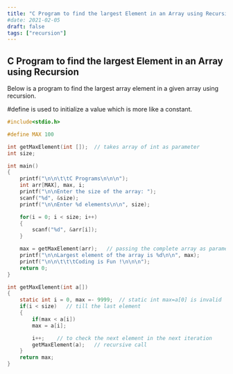 ```yaml
---
title: "C Program to find the largest Element in an Array using Recursion"
#date: 2021-02-05
draft: false
tags: ["recursion"]
---
```


## C Program to find the largest Element in an Array using Recursion

Below is a program to find the largest array element in a given array using recursion.

#define is used to initialize a value which is more like a constant.

```c
#include<stdio.h>

#define MAX 100

int getMaxElement(int []);  // takes array of int as parameter
int size;

int main()
{
    printf("\n\n\t\tC Programs\n\n\n");
    int arr[MAX], max, i;
    printf("\n\nEnter the size of the array: ");
    scanf("%d", &size);
    printf("\n\nEnter %d elements\n\n", size);

    for(i = 0; i < size; i++)
    {
        scanf("%d", &arr[i]);
    }

    max = getMaxElement(arr);   // passing the complete array as parameter
    printf("\n\nLargest element of the array is %d\n\n", max);
    printf("\n\n\t\t\tCoding is Fun !\n\n\n");
    return 0;
}

int getMaxElement(int a[])
{
    static int i = 0, max =- 9999;  // static int max=a[0] is invalid
    if(i < size)   // till the last element
    {
        if(max < a[i])
        max = a[i];

        i++;    // to check the next element in the next iteration
        getMaxElement(a);   // recursive call
    }
    return max;
}
```
